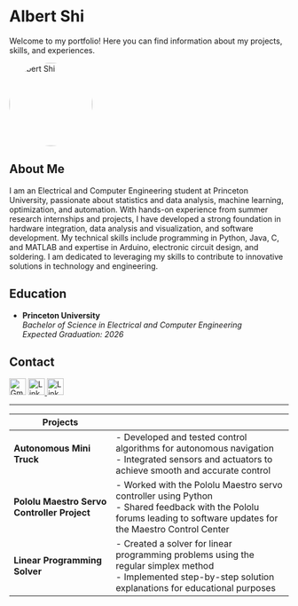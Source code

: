 # Albert Shi

Welcome to my portfolio! Here you can find information about my projects, skills, and experiences.

<img src="![Albert_Shi_Photo](https://github.com/user-attachments/assets/a8084341-cd3e-4660-9a98-b0193e6f9ef6)" alt="Albert Shi" style="width: 150px; height: 150px; border-radius: 50%;"/>

## About Me

I am an Electrical and Computer Engineering student at Princeton University, passionate about statistics and data analysis, machine learning, optimization, and automation. With hands-on experience from summer research internships and projects, I have developed a strong foundation in hardware integration, data analysis and visualization, and software development. My technical skills include programming in Python, Java, C, and MATLAB and expertise in Arduino, electronic circuit design, and soldering. I am dedicated to leveraging my skills to contribute to innovative solutions in technology and engineering.

## Education

- **Princeton University**  
  *Bachelor of Science in Electrical and Computer Engineering*  
  *Expected Graduation: 2026*

## Contact

<a href="mailto:albert.shi31@gmail.com" target="_blank"><img src="https://upload.wikimedia.org/wikipedia/commons/7/7e/Gmail_icon_%282020%29.svg" alt="Gmail Icon" style="width: 30px; height:30px;"/></a>
<a href="https://www.linkedin.com/in/albert-shi-452857250/" target="_blank">
  <img src="https://upload.wikimedia.org/wikipedia/commons/c/ca/LinkedIn_logo_initials.png" alt="LinkedIn Icon" style="width: 30px; height:30px;"/>
</a>
<a href="https://github.com/albertshi31" target="_blank">
  <img src="https://upload.wikimedia.org/wikipedia/commons/9/91/Octicons-mark-github.svg" alt="LinkedIn Icon" style="width: 30px; height:30px;"/>
</a>

---

| **Projects** | |
|--------------|--|
| **Autonomous Mini Truck** | - Developed and tested control algorithms for autonomous navigation <br> - Integrated sensors and actuators to achieve smooth and accurate control |
| **Pololu Maestro Servo Controller Project** | - Worked with the Pololu Maestro servo controller using Python <br> - Shared feedback with the Pololu forums leading to software updates for the Maestro Control Center |
| **Linear Programming Solver** | - Created a solver for linear programming problems using the regular simplex method <br> - Implemented step-by-step solution explanations for educational purposes |
